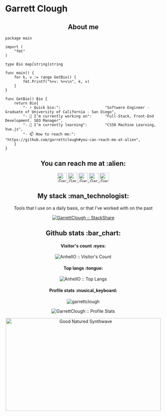 # Garrett Clough

<h2 align="center">About me</h2>

```golang
package main

import (
	"fmt"
)

type Bio map[string]string

func main() {
	for k, v := range GetBio() {
		fmt.Printf("%+v: %+v\n", k, v)
	}
}

func GetBio() Bio {
	return Bio{
		"- ⚡ Quick bio:":                    "Software Engineer - Graduate of University of California - San Diego",
		"- 🔭 I’m currently working on":      "Full-Stack, Front-End Development. SEO Manager",
		"- 🌱 I’m currently learning":        "CS50 Machine Learning, Vue.js",
		"- 📫 How to reach me:":              "https://github.com/garrettclough#you-can-reach-me-at-alien",
	}
}
```

<h2 align="center">You can reach me at :alien:</h2>

<p align="center">
  <a href="https://dev.to/garrettclough">
    <img src="https://d2fltix0v2e0sb.cloudfront.net/dev-badge.svg" alt="Garrett Clough's DEV Profile" height="30" width="30">
  </a>

  <a href="https://www.linkedin.com/in/garrettclough/">
    <img src="https://www.vectorlogo.zone/logos/linkedin/linkedin-icon.svg" alt="Garrett Clough's LinkedIn Profile" height="30" width="30">
  </a>

  <a href="https://stackoverflow.com/users/19046186/garrett-clough">
    <img src="https://www.vectorlogo.zone/logos/stackoverflow/stackoverflow-icon.svg" alt="Garrett Clough's Stack Overflow Profile" height="30" width="30">
  </a>

  <a href="https://meta.stackexchange.com/users/1190238/garrett-clough">
    <img src="https://www.vectorlogo.zone/logos/stackexchange/stackexchange-icon.svg" alt="Garrett Clough's Stack Exchange Profile" height="30" width="30">
  </a>

  <a href="https://stackshare.io/garrettclough">
    <img src="https://cdn.worldvectorlogo.com/logos/stackshare.svg" alt="Garrett Clough's StackShare Profile" height="30" width="30">
  </a>

<h2 align="center">My stack :man_technologist:</h2>

<p align="center">Tools that I use on a daily basis, or that I've worked with on the past</p>
<p align="center">
  <a href="https://stackshare.io/garrettclough/personal-stack">
    <img src="http://img.shields.io/badge/tech-stack-0690fa.svg?style=flat" alt="GarrettClough :: StackShare" />
  </a>
</p>

<h2 align="center">Github stats :bar_chart:</h2>

<h4 align="center">Visitor's count :eyes:</h4>

<p align="center"><img src="https://profile-counter.glitch.me/{garrettclough}/count.svg" alt="AnhellO :: Visitor's Count" /></p>

<h4 align="center">Top langs :tongue:</h4>

<p align="center"><img src="https://github-readme-stats.vercel.app/api/top-langs/?username=GarrettClough&langs_count=10&theme=tokyonight&layout=compact" alt="AnhellO :: Top Langs" /></p>

<h4 align="center">Profile stats :musical_keyboard:</h4>

<p align="center"><img align="center" src="https://github-readme-streak-stats.herokuapp.com/?user=garrettclough&theme=black-ice" alt="garrettclough" /></p>

<p align="center"><img src="https://github-readme-stats.vercel.app/api?username=GarrettClough&show_icons=true&theme=synthwave" alt="GarrettClough :: Profile Stats" /></p>

<p align="center"><img src="https://thumbs.gfycat.com/GoodnaturedFondGaur-size_restricted.gif" alt="Good Natured Synthwave" height="300" width="500"></p>
